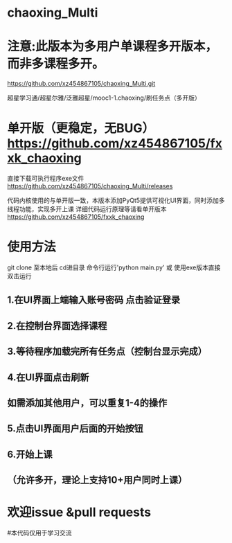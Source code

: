 ﻿# chaoxing_Multi

# 注意:此版本为多用户单课程多开版本，而非多课程多开。

https://github.com/xz454867105/chaoxing_Multi.git

超星学习通/超星尔雅/泛雅超星/mooc1-1.chaoxing/刷任务点（多开版）

单开版（更稳定，无BUG）
https://github.com/xz454867105/fxxk_chaoxing
=======

直接下载可执行程序exe文件
https://github.com/xz454867105/chaoxing_Multi/releases

代码内核使用的与单开版一致，本版本添加PyQt5提供可视化UI界面，同时添加多线程功能，实现多开上课
详细代码运行原理等请看单开版本
https://github.com/xz454867105/fxxk_chaoxing

# 使用方法
git clone 至本地后 cd进目录 命令行运行'python main.py'
或
使用exe版本直接双击运行

## 1.在UI界面上端输入账号密码 点击验证登录
## 2.在控制台界面选择课程
## 3.等待程序加载完所有任务点（控制台显示完成）
## 4.在UI界面点击刷新
## 如需添加其他用户，可以重复1-4的操作

## 5.点击UI界面用户后面的开始按钮
## 6.开始上课
## （允许多开，理论上支持10+用户同时上课）


# 欢迎issue &pull requests

#本代码仅用于学习交流
